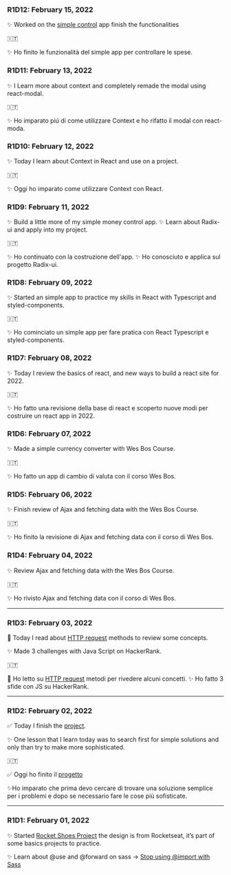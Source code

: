 ### R1D12: February 15, 2022

✨ Worked on the [simple control](https://github.com/filipesaretta/control-money) app finish the functionalities

🇮🇹

✨ Ho finito le funzionalità del simple app per controllare le spese.

### R1D11: February 13, 2022

✨ I Learn  more about context and completely remade the modal using react-modal.

🇮🇹

✨ Ho imparato  piú di come utilizzare Context e ho rifatto il modal con react-moda.

### R1D10: February 12, 2022

✨ Today I learn about Context in React and use on a project.

🇮🇹

✨ Oggi ho imparato come utilizzare Context con React.


### R1D9: February 11, 2022

✨ Build a little more of my simple money control app.
✨ Learn about Radix-ui and apply into my project.

🇮🇹

✨ Ho continuato con la costruzione dell'app.
✨ Ho conosciuto e applica sul progetto Radix-ui.

### R1D8: February 09, 2022

✨ Started an simple app to practice my skills in React with Typescript and styled-components.

🇮🇹

✨ Ho cominciato un simple app per fare pratica con React Typescript e styled-components.

### R1D7: February 08, 2022

✨ Today I review the basics of react, and new ways to build a react site for 2022.

🇮🇹

✨ Ho fatto una revisione della base di react e scoperto nuove modi per costruire un react app in 2022.


### R1D6: February 07, 2022

✨ Made a simple currency converter with Wes Bos Course.

🇮🇹

✨ Ho fatto un app di cambio di valuta con il corso Wes Bos.


### R1D5: February 06, 2022

✨ Finish review of Ajax and fetching data with the Wes Bos Course.

🇮🇹

✨ Ho finito la revisione di Ajax and fetching data con il corso di Wes Bos.


### R1D4: February 04, 2022

✨ Review Ajax and fetching data with the Wes Bos Course.

🇮🇹

✨ Ho rivisto Ajax and fetching data con il corso di Wes Bos.


---
### R1D3: February 03, 2022

🚀 Today I read about [HTTP request](https://www.freecodecamp.org/news/http-request-methods-explained/) methods to review some concepts.

✨ Made 3 challenges with Java Script on HackerRank.


🇮🇹

🚀 Ho letto su [HTTP request](https://www.freecodecamp.org/news/http-request-methods-explained/) metodi per rivedere alcuni concetti.
✨ Ho fatto 3 sfide con JS su HackerRank.

---

### R1D2: February 02, 2022

✅ Today I finish the [project](https://github.com/filipesaretta/rocketshoes).

✨ One lesson that I learn today was to search first for simple solutions and only than try to make more sophisticated.

🇮🇹

✅  Oggi ho finito il [progetto](https://github.com/filipesaretta/rocketshoes)

✨Ho imparato che prima devo cercare di trovare una soluzione semplice per i problemi e dopo se necessario fare le cose più sofisticate.


---

### R1D1: February 01, 2022

✨  Started [Rocket Shoes Project](https://github.com/filipesaretta/rocketshoes) the design is from Rocketseat, it’s part of some basics projects to practice.

✨ Learn about @use and @forward on sass → [Stop using @import with Sass](https://www.youtube.com/watch?v=CR-a8upNjJ0)







